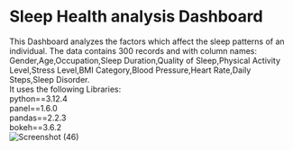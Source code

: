 ﻿# Sleep Health analysis Dashboard
 This Dashboard analyzes the factors which affect the sleep patterns of an individual.<be>
 The data contains 300 records and with column names: Gender,Age,Occupation,Sleep Duration,Quality of Sleep,Physical Activity Level,Stress Level,BMI Category,Blood Pressure,Heart Rate,Daily Steps,Sleep Disorder.<br>
It uses the following Libraries:<br>
python==3.12.4<br>
panel==1.6.0<br>
pandas==2.2.3<br>
bokeh==3.6.2<br>
![Screenshot (46)](https://github.com/user-attachments/assets/52624eec-1a22-4f43-a256-ea787032dc0f)
